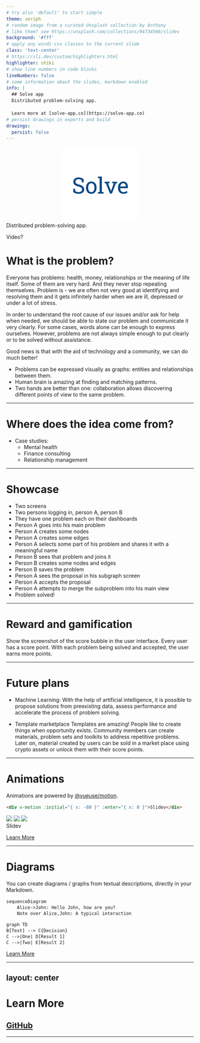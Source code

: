 ```yaml
---
# try also 'default' to start simple
theme: seriph
# random image from a curated Unsplash collection by Anthony
# like them? see https://unsplash.com/collections/94734566/slidev
background: '#fff'
# apply any windi css classes to the current slide
class: 'text-center'
# https://sli.dev/custom/highlighters.html
highlighter: shiki
# show line numbers in code blocks
lineNumbers: false
# some information about the slides, markdown enabled
info: |
  ## Solve app
  Distributed problem-solving app.

  Learn more at [solve-app.co](https://solve-app.co)
# persist drawings in exports and build
drawings:
  persist: false
---
```


<center>
  <img src="public/logo.svg" alt="Solve" width="200" height="200" />
</center>
Distributed problem-solving app.

Video?
# What is the problem?

Everyone has problems: health, money, relationships or the meaning of life itself. Some of them are very hard. And they never stop repeating themselves. Problem is - we are often not very good at identifying and resolving them and it gets infinitely harder when we are ill, depressed or under a lot of stress. 

In order to understand the root cause of our issues and/or ask for help when needed, we should be able to state our problem and communicate it very clearly. For some cases, words alone can be enough to express ourselves. However, problems are not always simple enough to put clearly or to be solved without assistance.

Good news is that with the aid of technology and a community, we can do much better!

- Problems can be expressed visually as graphs: entities and relationships between them.
- Human brain is amazing at finding and matching patterns.
- Two hands are better than one: collaboration allows discovering different points of view to the same problem.

---

# Where does the idea come from?

 - Case studies:
   - Mental health
   - Finance consulting
   - Relationship management

---

# Showcase

 * Two screens
 * Two persons logging in, person A, person B
 * They have one problem each on their dashboards
 * Person A goes into his main problem
 * Person A creates some nodes
 * Person A creates some edges
 * Person A selects some part of his problem and shares it with a meaningful name
 * Person B sees that problem and joins it
 * Person B creates some nodes and edges
 * Person B saves the problem
 * Person A sees the proposal in his subgraph screen
 * Person A accepts the proposal
 * Person A attempts to merge the subproblem into his main view
 * Problem solved!
---
# Reward and gamification

Show the screenshot of the score bubble in the user interface.
Every user has a score point. With each problem being solved and accepted, the user earns more points. 

---
# Future plans

 * Machine Learning:
 With the help of artificial intelligence, it is possible to propose solutions from preexisting data, assess performance and accelerate the process of problem solving.

 * Template marketplace
Templates are amazing! 
People like to create things when opportunity exists. Community members can create materials, problem sets and toolkits to address repetitive problems. Later on, material created by users can be sold in a market place using crypto assets or unlock them with their score points.

---

# Animations

Animations are powered by [@vueuse/motion](https://motion.vueuse.org/).

```html
<div v-motion :initial="{ x: -80 }" :enter="{ x: 0 }">Slidev</div>
```

<div class="w-60 relative mt-6">
  <div class="relative w-40 h-40">
    <img
      v-motion
      :initial="{ x: 800, y: -100, scale: 1.5, rotate: -50 }"
      :enter="final"
      class="absolute top-0 left-0 right-0 bottom-0"
      src="https://sli.dev/logo-square.png"
    />
    <img
      v-motion
      :initial="{ y: 500, x: -100, scale: 2 }"
      :enter="final"
      class="absolute top-0 left-0 right-0 bottom-0"
      src="https://sli.dev/logo-circle.png"
    />
    <img
      v-motion
      :initial="{ x: 600, y: 400, scale: 2, rotate: 100 }"
      :enter="final"
      class="absolute top-0 left-0 right-0 bottom-0"
      src="https://sli.dev/logo-triangle.png"
    />
  </div>

  <div
    class="text-5xl absolute top-14 left-40 text-[#2B90B6] -z-1"
    v-motion
    :initial="{ x: -80, opacity: 0}"
    :enter="{ x: 0, opacity: 1, transition: { delay: 2000, duration: 1000 } }">
    Slidev
  </div>
</div>

<!-- vue script setup scripts can be directly used in markdown, and will only affects current page -->
<script setup lang="ts">
const final = {
  x: 0,
  y: 0,
  rotate: 0,
  scale: 1,
  transition: {
    type: 'spring',
    damping: 10,
    stiffness: 20,
    mass: 2
  }
}
</script>

<div
  v-motion
  :initial="{ x:35, y: 40, opacity: 0}"
  :enter="{ y: 0, opacity: 1, transition: { delay: 3500 } }">

[Learn More](https://sli.dev/guide/animations.html#motion)

</div>

---

# Diagrams

You can create diagrams / graphs from textual descriptions, directly in your Markdown.

<div class="grid grid-cols-2 gap-10 pt-4 -mb-6">

```mermaid {scale: 0.9}
sequenceDiagram
    Alice->John: Hello John, how are you?
    Note over Alice,John: A typical interaction
```

```mermaid {theme: 'neutral', scale: 0.8}
graph TD
B[Text] --> C{Decision}
C -->|One| D[Result 1]
C -->|Two| E[Result 2]
```

</div>

[Learn More](https://sli.dev/guide/syntax.html#diagrams)

---
layout: center
---

# Learn More

## [GitHub](https://github.com/w8r/solve)

---
